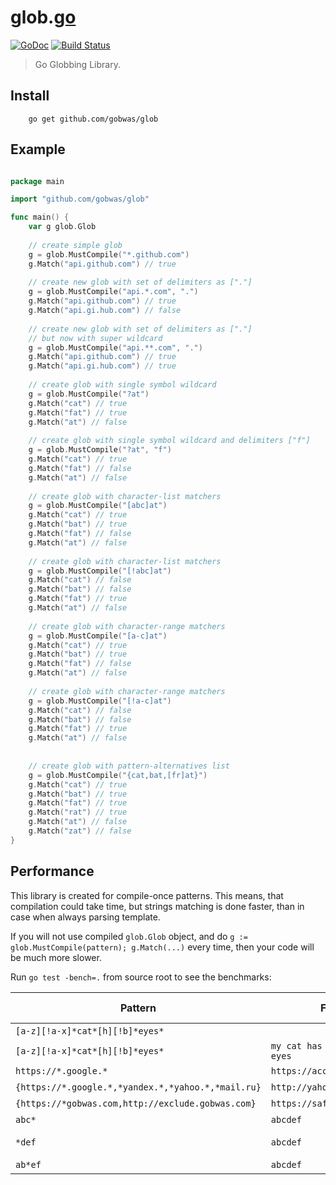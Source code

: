 # glob.[go](https://golang.org)

[![GoDoc][godoc-image]][godoc-url] [![Build Status][travis-image]][travis-url]

> Go Globbing Library.

## Install

```shell
    go get github.com/gobwas/glob
```

## Example

```go

package main

import "github.com/gobwas/glob"

func main() {
    var g glob.Glob
    
    // create simple glob
    g = glob.MustCompile("*.github.com")
    g.Match("api.github.com") // true
    
    // create new glob with set of delimiters as ["."]
    g = glob.MustCompile("api.*.com", ".")
    g.Match("api.github.com") // true
    g.Match("api.gi.hub.com") // false
    
    // create new glob with set of delimiters as ["."]
    // but now with super wildcard
    g = glob.MustCompile("api.**.com", ".")
    g.Match("api.github.com") // true
    g.Match("api.gi.hub.com") // true
        
    // create glob with single symbol wildcard
    g = glob.MustCompile("?at")
    g.Match("cat") // true
    g.Match("fat") // true
    g.Match("at") // false
    
    // create glob with single symbol wildcard and delimiters ["f"]
    g = glob.MustCompile("?at", "f")
    g.Match("cat") // true
    g.Match("fat") // false
    g.Match("at") // false 
    
    // create glob with character-list matchers 
    g = glob.MustCompile("[abc]at")
    g.Match("cat") // true
    g.Match("bat") // true
    g.Match("fat") // false
    g.Match("at") // false
    
    // create glob with character-list matchers 
    g = glob.MustCompile("[!abc]at")
    g.Match("cat") // false
    g.Match("bat") // false
    g.Match("fat") // true
    g.Match("at") // false 
    
    // create glob with character-range matchers 
    g = glob.MustCompile("[a-c]at")
    g.Match("cat") // true
    g.Match("bat") // true
    g.Match("fat") // false
    g.Match("at") // false
    
    // create glob with character-range matchers 
    g = glob.MustCompile("[!a-c]at")
    g.Match("cat") // false
    g.Match("bat") // false
    g.Match("fat") // true
    g.Match("at") // false 
    
    
    // create glob with pattern-alternatives list 
    g = glob.MustCompile("{cat,bat,[fr]at}")
    g.Match("cat") // true
    g.Match("bat") // true
    g.Match("fat") // true
    g.Match("rat") // true
    g.Match("at") // false 
    g.Match("zat") // false 
}

```

## Performance

This library is created for compile-once patterns. This means, that compilation could take time, but 
strings matching is done faster, than in case when always parsing template.

If you will not use compiled `glob.Glob` object, and do `g := glob.MustCompile(pattern); g.Match(...)` every time, then your code will be much more slower.

Run `go test -bench=.` from source root to see the benchmarks:

Pattern | Fixture | Operations | Speed (ns/op)
--------|---------|------------|--------------
`[a-z][!a-x]*cat*[h][!b]*eyes*` | | 50000 | 26497
`[a-z][!a-x]*cat*[h][!b]*eyes*` | `my cat has very bright eyes` | 2000000 | 615
`https://*.google.*` | `https://account.google.com` | 10000000 | 121
`{https://*.google.*,*yandex.*,*yahoo.*,*mail.ru}` | `http://yahoo.com` | 10000000 | 167
`{https://*gobwas.com,http://exclude.gobwas.com}` | `https://safe.gobwas.com` | 50000000 | 24.7 
`abc*` | `abcdef` | 200000000 | 9.49
`*def` | `abcdef` | 200000000 | 9.60 ns/op
`ab*ef` | `abcdef` | 100000000 | 15.2

[godoc-image]: https://godoc.org/github.com/gobwas/glob?status.svg
[godoc-url]: https://godoc.org/github.com/gobwas/glob
[travis-image]: https://travis-ci.org/gobwas/glob.svg?branch=master
[travis-url]: https://travis-ci.org/gobwas/glob